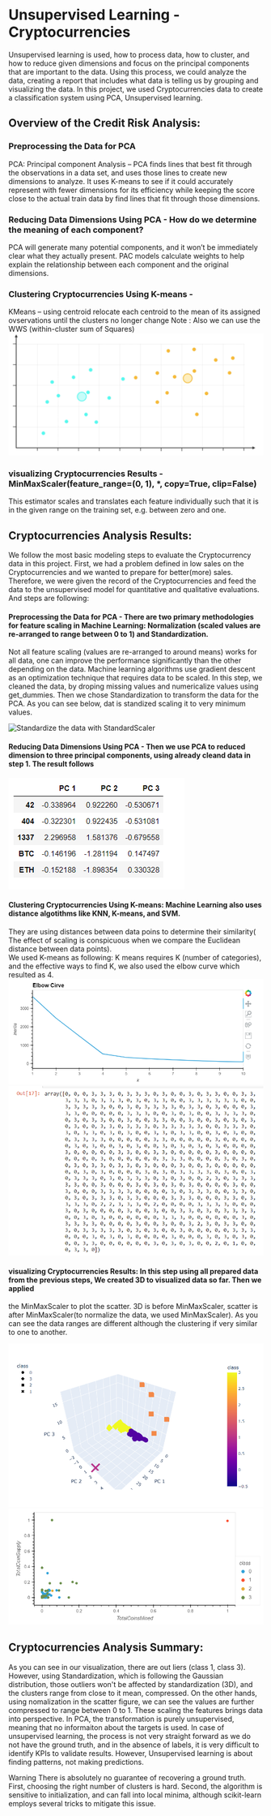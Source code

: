 # Unsupervised Learning - Cryptocurrencies
Unsupervised learning is used, how to process data, how to cluster, and how to reduce given dimensions and focus on the principal components 
that are important to the data.  Using this process, we could analyze the data, creating a report that includes what data is telling us by 
grouping and visualizing the data.  In this project, we used Cryptocurrencies data to create a classification system using PCA, Unsupervised learning.

## Overview of the Credit Risk Analysis:

### Preprocessing the Data for PCA  
PCA: Principal component Analysis – PCA finds lines that best fit through the observations in a data set, 
and uses those lines to create new dimensions to analyze. It uses K-means to see if it could accurately represent with fewer dimensions 
for its efficiency while keeping the score close to the actual train data by find lines that fit through those dimensions.

### Reducing Data Dimensions Using PCA - How do we determine the meaning of each component?
PCA will generate many potential components, and it won’t be immediately clear what they actually present.
PAC models calculate weights to help explain the relationship between each component and the original dimensions.

### Clustering Cryptocurrencies Using K-means - 
KMeans – using centroid relocate each centroid to the mean of its assigned ovservations until the clusters no longer change
Note : Also we can use  the WWS (within-cluster sum of Squares)
![Centroids Explained](Images/centroid_explained.PNG)	

### visualizing Cryptocurrencies Results - MinMaxScaler(feature_range=(0, 1), *, copy=True, clip=False) 
This estimator scales and translates each feature individually such that it is in the given range on the training set, 
e.g. between zero and one.


## Cryptocurrencies Analysis Results:
We follow the most basic modeling steps to evaluate the Cryptocurrency data in this project. First, we had a problem defined in low sales on the Cryptocurrencies and 
we wanted to prepare for better(more) sales.  Therefore, we were given the record of the Cryptocurrencies and feed the data to the unsupervised model 
for quantitative and qualitative evaluations.
And steps are following:


#### Preprocessing the Data for PCA - There are two primary methodologies for feature scaling in Machine Learning:  Normalization (scaled values are re-arranged to range between 0 to 1) and Standardization. 
Not all feature scaling (values are re-arranged to around means) works for all data, one can improve the performance significantly than the other depending on the data. Machine learning algorithms use
gradient descent as an optimization technique that requires data to be scaled. In this step, we cleaned the data, by droping missing values and numericalize values using get_dummies.
Then we chose Standardization to transform the data for the PCA.  As you can see below, dat is standized scaling it to very minimum values.
 
![Standardize the data with StandardScaler](Images/standarS.PNG)


#### Reducing Data Dimensions Using PCA - Then we use PCA to reduced dimension to three principal components, using already cleand data in step 1. The result follows

![3 principal components](Images/PCA_df.PNG)







#### Clustering Cryptocurrencies Using K-means: Machine Learning also uses distance algotithms like KNN, K-means, and SVM.  
They are using distances between data poins to determine their similarity( The effect of scaling is conspicuous when we compare the Euclidean distance between data points).  
We used K-means as following:  K means requires K (number of categories), and the effective ways to find K, we also used the elbow curve which resulted as 4.
![Elbow curve to find the best value for K](Images/elbow.PNG)
![Running K-Means with k=4](Images/KMeans.PNG)


#### visualizing Cryptocurrencies Results:  In this step using all prepared data from the previous steps, We created 3D to visualized data so far.  Then we applied 
the MinMaxScaler to plot the scatter. 3D is before MinMaxScaler, scatter is after MinMaxScaler(to normalize the data, we used MinMaxScaler).
As you can see the data ranges are different although the clustering if very similar to one to another.

![3D-Scatter with Clusters](Images/3D.PNG)
![Scatter-HV-plot](Images/scatter.PNG)

## Cryptocurrencies Analysis Summary:

As  you can see in our visualization, there are out liers (class 1, class 3).  However, using Standardization, 
which is following the Gaussian distribution, those outliers won't be affected by standardization (3D), and the clusters range from close to it mean, compressed.
On the other hands, using nomalization in the scatter figure, we can see the values are further compressed to range between 0 to 1.  These scaling the features brings data into perspective.
In PCA, the transformation is purely unsupervised, meaning that no informaiton about the targets is used.  In case of unsupervised learning, the process is not very 
straight forward as we do not have the ground truth, and in the absence of labels, it is very difficult to identify KPIs to validate results. However, Unsupervised learning is about finding patterns, 
not making predictions.

Warning There is absolutely no guarantee of recovering a ground truth. First, choosing the right number of clusters is hard. Second, the algorithm is sensitive to initialization, 
and can fall into local minima, although scikit-learn employs several tricks to mitigate this issue.
